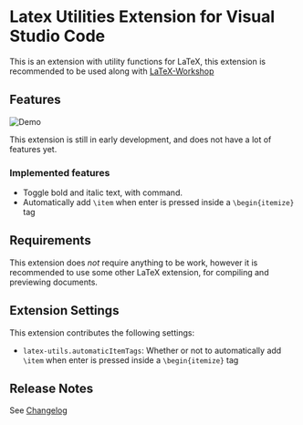 # Latex Utilities Extension for Visual Studio Code

This is an extension with utility functions for LaTeX,
this extension is recommended to be used along with [LaTeX-Workshop](https://marketplace.visualstudio.com/items?itemName=James-Yu.latex-workshop)

## Features

![Demo](./demo.gif)

This extension is still in early development, and does not have a lot of features yet.

### Implemented features

- Toggle bold and italic text, with command.
- Automatically add `\item` when enter is pressed inside a `\begin{itemize}` tag

## Requirements

This extension does _not_ require anything to be work,
however it is recommended to use some other LaTeX extension, for compiling and previewing documents.

## Extension Settings

This extension contributes the following settings:

- `latex-utils.automaticItemTags`: Whether or not to automatically add `\item` when enter is pressed inside a `\begin{itemize}` tag

## Release Notes

See [Changelog](./CHANGELOG.md)
